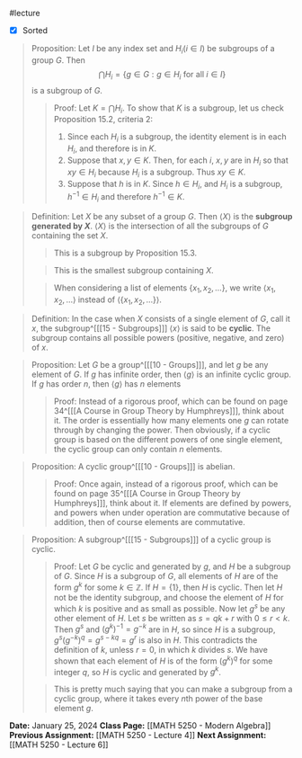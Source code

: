 #lecture
- [x] Sorted
>Proposition: Let $I$ be any index set and $H_i(i \in I)$ be subgroups of a group $G$. Then $$\bigcap H_{i}=\{g \in G: g \in H_{i} \text{ for all } i \in I\}$$ is a subgroup of $G$. 
>>Proof: Let $K=\bigcap H_i$. To show that $K$ is a subgroup, let us check Proposition 15.2, criteria 2:
>>1. Since each $H_i$ is  a subgroup, the identity element is in each $H_i$, and therefore is in $K$.
>>2. Suppose that $x,y \in K$. Then, for each $i$, $x,y$ are in $H_i$ so that $xy \in H_i$ because $H_i$ is a subgroup. Thus $xy \in K$.
>>3. Suppose that $h$ is in $K$. Since $h \in H_i$, and $H_i$ is a subgroup, $h^{-1} \in H_i$ and therefore $h^{-1} \in K$.

>Definition: Let $X$ be any subset of a group $G$. Then $\langle X \rangle$ is the **subgroup generated by $X$**. $\langle X \rangle$ is the intersection of all the subgroups of $G$ containing the set $X$. 
>>This is a subgroup by Proposition 15.3. 
>
>>This is the smallest subgroup containing $X$.
>
>>When considering a list of elements $\{x_1,x_2,\dots\}$, we write $\langle x_1,x_2,\dots\rangle$ instead of $\langle\{x_1,x_2,\dots\}\rangle$.

>Definition: In the case when $X$ consists of a single element of $G$, call it $x$, the subgroup^[[[15 - Subgroups]]] $\langle x \rangle$ is said to be **cyclic**. The subgroup contains all possible powers (positive, negative, and zero) of $x$. 

>Proposition: Let $G$ be a group^[[[10 - Groups]]], and let $g$ be any element of $G$. If $g$ has infinite order, then $\langle g \rangle$ is an infinite cyclic group. If $g$ has order $n$, then $\langle g \rangle$ has $n$ elements
>>Proof: Instead of a rigorous proof, which can be found on page 34^[[[A Course in Group Theory by Humphreys]]], think about it. The order is essentially how many elements one $g$ can rotate through by changing the power. Then obviously, if a cyclic group is based on the different powers of one single element, the cyclic group can only contain $n$ elements.

>Proposition: A cyclic group^[[[10 - Groups]]] is abelian.
>>Proof: Once again, instead of a rigorous proof, which can be found on page 35^[[[A Course in Group Theory by Humphreys]]], think about it. If elements are defined by powers, and powers when under operation are commutative because of addition, then of course elements are commutative.

>Proposition: A subgroup^[[[15 - Subgroups]]] of a cyclic group is cyclic. 
>>Proof: Let $G$ be cyclic and generated by $g$, and $H$ be a subgroup of $G$. Since $H$ is a subgroup of $G$, all elements of $H$ are of the form $g^k$ for some $k \in \mathbb{Z}$. If $H = \{1\}$, then $H$ is cyclic. Then let $H$ not be the identity subgroup, and choose the element of $H$ for which $k$ is positive and as small as possible. Now let $g^s$ be any other element of $H$. Let $s$ be written as $s=qk+r$ with $0\leq r< k$. Then $g^s$ and $(g^k)^{-1}=g^{-k}$ are in $H$, so since $H$ is a subgroup, $g^s(g^{-k})^q=g^{s-kq}=g^r$ is also in $H$. This contradicts the definition of $k$, unless $r=0$, in which $k$ divides $s$. We have shown that each element of $H$ is of the form $(g^k)^q$ for some integer $q$, so $H$ is cyclic and generated by $g^k$.
>
>>This is pretty much saying that you can make a subgroup from a cyclic group, where it takes every $n$th power of the base element $g$. 

**Date:** January 25, 2024
**Class Page:** [[MATH 5250 - Modern Algebra]]
**Previous Assignment:** [[MATH 5250 - Lecture 4]]
**Next Assignment:** [[MATH 5250 - Lecture 6]]